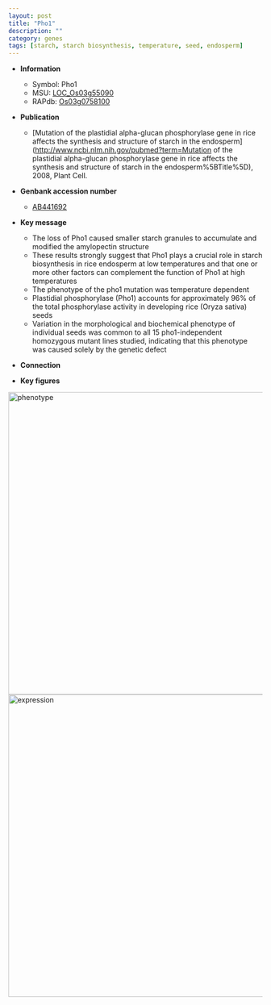```yaml
---
layout: post
title: "Pho1"
description: ""
category: genes
tags: [starch, starch biosynthesis, temperature, seed, endosperm]
---
```


* **Information**  
    + Symbol: Pho1  
    + MSU: [LOC_Os03g55090](http://rice.plantbiology.msu.edu/cgi-bin/ORF_infopage.cgi?orf=LOC_Os03g55090)  
    + RAPdb: [Os03g0758100](http://rapdb.dna.affrc.go.jp/viewer/gbrowse_details/irgsp1?name=Os03g0758100)  

* **Publication**  
    + [Mutation of the plastidial alpha-glucan phosphorylase gene in rice affects the synthesis and structure of starch in the endosperm](http://www.ncbi.nlm.nih.gov/pubmed?term=Mutation of the plastidial alpha-glucan phosphorylase gene in rice affects the synthesis and structure of starch in the endosperm%5BTitle%5D), 2008, Plant Cell.

* **Genbank accession number**  
    + [AB441692](http://www.ncbi.nlm.nih.gov/nuccore/AB441692)

* **Key message**  
    + The loss of Pho1 caused smaller starch granules to accumulate and modified the amylopectin structure
    + These results strongly suggest that Pho1 plays a crucial role in starch biosynthesis in rice endosperm at low temperatures and that one or more other factors can complement the function of Pho1 at high temperatures
    + The phenotype of the pho1 mutation was temperature dependent
    + Plastidial phosphorylase (Pho1) accounts for approximately 96% of the total phosphorylase activity in developing rice (Oryza sativa) seeds
    + Variation in the morphological and biochemical phenotype of individual seeds was common to all 15 pho1-independent homozygous mutant lines studied, indicating that this phenotype was caused solely by the genetic defect

* **Connection**  

* **Key figures**  
<img src="http://ricencode.github.io/images/Pho1.pheno.png" alt="phenotype"  style="width: 600px;"/>

<img src="http://ricencode.github.io/images/Pho1.exp.png" alt="expression"  style="width: 600px;"/>


